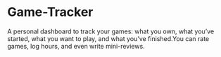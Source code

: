 # Game-Tracker

A personal dashboard to track your games: what you own, what you’ve started, what you want to play, and what you’ve finished.You can rate games, log hours, and even write mini-reviews.

